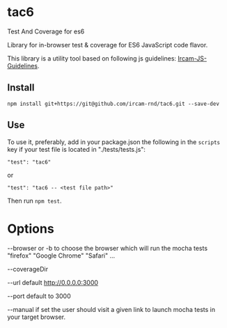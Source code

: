# tac6

Test And Coverage for es6

Library for in-browser test & coverage for ES6 JavaScript code flavor.

This library is a utility tool based on following js guidelines: [Ircam-JS-Guidelines](https://github.com/Ircam-RnD/ircam-js-guidelines).

## Install


```
npm install git+https://git@github.com/ircam-rnd/tac6.git --save-dev
```

## Use

To use it, preferably, add in your package.json the following in the ```scripts``` key if your test file is located in "./tests/tests.js":

```
"test": "tac6"
```
or

```
"test": "tac6 -- <test file path>"
```

Then run ```npm test```.

# Options

--browser or -b to choose the browser which will run the mocha tests "firefox" "Google Chrome" "Safari" ...

--coverageDir <path the the coverage directory>

--url default http://0.0.0.0:3000

--port default to 3000

--manual if set the user should visit a given link to launch mocha tests in your target browser.

